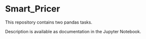 # Smart_Pricer

This repository contains two pandas tasks. 

Description is available as documentation in the Jupyter Notebook.

